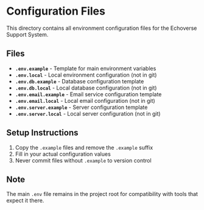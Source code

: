 # Configuration Files

This directory contains all environment configuration files for the Echoverse Support System.

## Files

- **`.env.example`** - Template for main environment variables
- **`.env.local`** - Local environment configuration (not in git)
- **`.env.db.example`** - Database configuration template
- **`.env.db.local`** - Local database configuration (not in git)
- **`.env.email.example`** - Email service configuration template
- **`.env.email.local`** - Local email configuration (not in git)
- **`.env.server.example`** - Server configuration template
- **`.env.server.local`** - Local server configuration (not in git)

## Setup Instructions

1. Copy the `.example` files and remove the `.example` suffix
2. Fill in your actual configuration values
3. Never commit files without `.example` to version control

## Note

The main `.env` file remains in the project root for compatibility with tools that expect it there.
